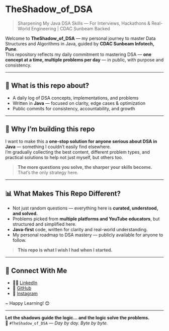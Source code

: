 # TheShadow_of_DSA
> Sharpening My Java DSA Skills — For Interviews, Hackathons & Real-World Engineering | CDAC Sunbeam Backed

Welcome to **TheShadow_of_DSA** — my personal journey to master Data Structures and Algorithms in Java, guided by **CDAC Sunbeam Infotech, Pune**.  
This repository reflects my daily commitment to mastering DSA — **one concept at a time, multiple problems per day** — in public, with purpose and consistency.


---


## 📌 What is this repo about?

- A daily log of DSA concepts, implementations, and problems  
- Written in **Java** — focused on clarity, edge cases & optimization  
- Public commits for consistency, accountability, and growth

---

## 🎯 Why I’m building this repo

I want to make this a **one-stop solution for anyone serious about DSA in Java** — something I couldn’t easily find elsewhere.  
I’m gradually collecting the best content, different problem types, and practical solutions to help not just myself, but others too.

> **The more questions you solve, the sharper your skills become.**  
That’s the only strategy here.

---

## 📊 What Makes This Repo Different?

- Not just random questions — everything here is **curated, understood, and solved.**
- Problems picked from **multiple platforms and YouTube educators**, but structured and simplified here.
- **Java-first** code, written for clarity and real-world understanding.
- My personal roadmap to DSA mastery — publicly available for anyone to follow.

> **This repo is what I wish I had when I started.**

---

## 🔗 Connect With Me

- 🧑‍💼 [LinkedIn](https://www.linkedin.com/in/adiops-sh/)
- 📂 [GitHub](https://github.com/adiops-sh)
- 📸 [Instagram](https://www.instagram.com/adiops_sh)

~ Happy Learning! 😊

---

**Let the shadows guide the logic... and the logic solve the problems.**  
🖤 `#TheShadow_of_DSA` — *Day by day. Byte by byte.*
